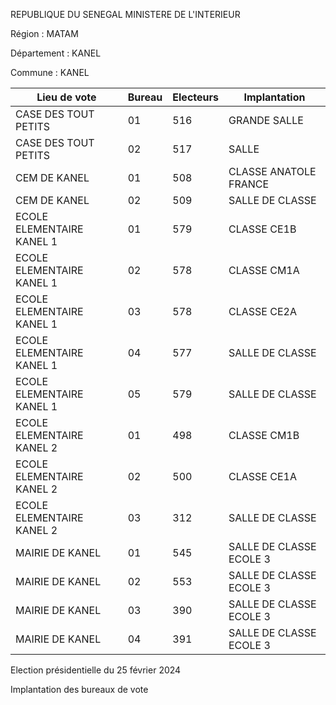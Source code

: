REPUBLIQUE DU SENEGAL MINISTERE DE L'INTERIEUR

Région : MATAM

Département : KANEL

Commune : KANEL

| Lieu de vote | Bureau | Electeurs | Implantation |
| - | - | - | - |
| CASE DES TOUT PETITS | 01 | 516 | GRANDE SALLE |
| CASE DES TOUT PETITS | 02 | 517 | SALLE |
| CEM DE KANEL | 01 | 508 | CLASSE ANATOLE FRANCE |
| CEM DE KANEL | 02 | 509 | SALLE DE CLASSE |
| ECOLE ELEMENTAIRE KANEL 1 | 01 | 579 | CLASSE CE1B |
| ECOLE ELEMENTAIRE KANEL 1 | 02 | 578 | CLASSE CM1A |
| ECOLE ELEMENTAIRE KANEL 1 | 03 | 578 | CLASSE CE2A |
| ECOLE ELEMENTAIRE KANEL 1 | 04 | 577 | SALLE DE CLASSE |
| ECOLE ELEMENTAIRE KANEL 1 | 05 | 579 | SALLE DE CLASSE |
| ECOLE ELEMENTAIRE KANEL 2 | 01 | 498 | CLASSE CM1B |
| ECOLE ELEMENTAIRE KANEL 2 | 02 | 500 | CLASSE CE1A |
| ECOLE ELEMENTAIRE KANEL 2 | 03 | 312 | SALLE DE CLASSE |
| MAIRIE DE KANEL | 01 | 545 | SALLE DE CLASSE ECOLE 3 |
| MAIRIE DE KANEL | 02 | 553 | SALLE DE CLASSE ECOLE 3 |
| MAIRIE DE KANEL | 03 | 390 | SALLE DE CLASSE ECOLE 3 |
| MAIRIE DE KANEL | 04 | 391 | SALLE DE CLASSE ECOLE 3 |

<!-- PageNumber="7/17" -->

Election présidentielle du 25 février 2024

Implantation des bureaux de vote
